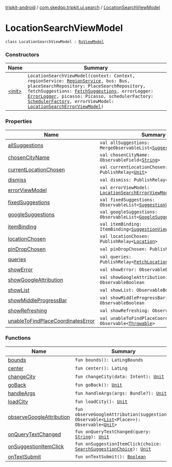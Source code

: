 [tripkit-android](../../index.md) / [com.skedgo.tripkit.ui.search](../index.md) / [LocationSearchViewModel](./index.md)

# LocationSearchViewModel

`class LocationSearchViewModel : `[`RxViewModel`](../../com.skedgo.tripkit.ui.core/-rx-view-model/index.md)

### Constructors

| Name | Summary |
|---|---|
| [&lt;init&gt;](-init-.md) | `LocationSearchViewModel(context: Context, regionService: `[`RegionService`](../../com.skedgo.tripkit.data.regions/-region-service/index.md)`, bus: Bus, placeSearchRepository: PlaceSearchRepository, fetchSuggestions: `[`FetchSuggestions`](../-fetch-suggestions/index.md)`, errorLogger: `[`ErrorLogger`](../../com.skedgo.tripkit.logging/-error-logger/index.md)`, picasso: Picasso, schedulerFactory: `[`SchedulerFactory`](../../com.skedgo.tripkit.ui.core/-scheduler-factory/index.md)`, errorViewModel: `[`LocationSearchErrorViewModel`](../-location-search-error-view-model/index.md)`)` |

### Properties

| Name | Summary |
|---|---|
| [allSuggestions](all-suggestions.md) | `val allSuggestions: MergeObservableList<`[`SuggestionViewModel`](../-suggestion-view-model/index.md)`>` |
| [chosenCityName](chosen-city-name.md) | `val chosenCityName: ObservableField<`[`String`](https://kotlinlang.org/api/latest/jvm/stdlib/kotlin/-string/index.html)`>` |
| [currentLocationChosen](current-location-chosen.md) | `val currentLocationChosen: PublishRelay<`[`Unit`](https://kotlinlang.org/api/latest/jvm/stdlib/kotlin/-unit/index.html)`>` |
| [dismiss](dismiss.md) | `val dismiss: PublishRelay<`[`Unit`](https://kotlinlang.org/api/latest/jvm/stdlib/kotlin/-unit/index.html)`>` |
| [errorViewModel](error-view-model.md) | `val errorViewModel: `[`LocationSearchErrorViewModel`](../-location-search-error-view-model/index.md) |
| [fixedSuggestions](fixed-suggestions.md) | `val fixedSuggestions: ObservableList<`[`SuggestionViewModel`](../-suggestion-view-model/index.md)`>` |
| [googleSuggestions](google-suggestions.md) | `val googleSuggestions: ObservableList<`[`GoogleSuggestionViewModel`](../-google-suggestion-view-model/index.md)`>` |
| [itemBinding](item-binding.md) | `val itemBinding: ItemBinding<`[`SuggestionViewModel`](../-suggestion-view-model/index.md)`!>` |
| [locationChosen](location-chosen.md) | `val locationChosen: PublishRelay<`[`Location`](../../com.skedgo.tripkit.common.model/-location/index.md)`>` |
| [pinDropChosen](pin-drop-chosen.md) | `val pinDropChosen: PublishRelay<`[`Unit`](https://kotlinlang.org/api/latest/jvm/stdlib/kotlin/-unit/index.html)`>` |
| [queries](queries.md) | `val queries: PublishRelay<`[`FetchLocationsParameters`](../-fetch-locations-parameters/index.md)`>` |
| [showError](show-error.md) | `val showError: ObservableBoolean` |
| [showGoogleAttribution](show-google-attribution.md) | `val showGoogleAttribution: ObservableBoolean` |
| [showList](show-list.md) | `val showList: ObservableBoolean` |
| [showMiddleProgressBar](show-middle-progress-bar.md) | `val showMiddleProgressBar: ObservableBoolean` |
| [showRefreshing](show-refreshing.md) | `val showRefreshing: ObservableBoolean` |
| [unableToFindPlaceCoordinatesError](unable-to-find-place-coordinates-error.md) | `val unableToFindPlaceCoordinatesError: Observable<`[`Throwable`](https://kotlinlang.org/api/latest/jvm/stdlib/kotlin/-throwable/index.html)`>` |

### Functions

| Name | Summary |
|---|---|
| [bounds](bounds.md) | `fun bounds(): LatLngBounds` |
| [center](center.md) | `fun center(): LatLng` |
| [changeCity](change-city.md) | `fun changeCity(data: Intent): `[`Unit`](https://kotlinlang.org/api/latest/jvm/stdlib/kotlin/-unit/index.html) |
| [goBack](go-back.md) | `fun goBack(): `[`Unit`](https://kotlinlang.org/api/latest/jvm/stdlib/kotlin/-unit/index.html) |
| [handleArgs](handle-args.md) | `fun handleArgs(args: Bundle?): `[`Unit`](https://kotlinlang.org/api/latest/jvm/stdlib/kotlin/-unit/index.html) |
| [loadCity](load-city.md) | `fun loadCity(): `[`Unit`](https://kotlinlang.org/api/latest/jvm/stdlib/kotlin/-unit/index.html) |
| [observeGoogleAttribution](observe-google-attribution.md) | `fun observeGoogleAttribution(suggestions: Observable<`[`List`](https://kotlinlang.org/api/latest/jvm/stdlib/kotlin.collections/-list/index.html)`<Place>>): Observable<`[`Unit`](https://kotlinlang.org/api/latest/jvm/stdlib/kotlin/-unit/index.html)`>` |
| [onQueryTextChanged](on-query-text-changed.md) | `fun onQueryTextChanged(query: `[`String`](https://kotlinlang.org/api/latest/jvm/stdlib/kotlin/-string/index.html)`): `[`Unit`](https://kotlinlang.org/api/latest/jvm/stdlib/kotlin/-unit/index.html) |
| [onSuggestionItemClick](on-suggestion-item-click.md) | `fun onSuggestionItemClick(choice: `[`SearchSuggestionChoice`](../-search-suggestion-choice/index.md)`): `[`Unit`](https://kotlinlang.org/api/latest/jvm/stdlib/kotlin/-unit/index.html) |
| [onTextSubmit](on-text-submit.md) | `fun onTextSubmit(): `[`Boolean`](https://kotlinlang.org/api/latest/jvm/stdlib/kotlin/-boolean/index.html) |
